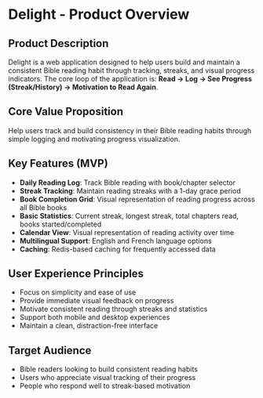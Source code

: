 # Delight - Product Overview

## Product Description
Delight is a web application designed to help users build and maintain a consistent Bible reading habit through tracking, streaks, and visual progress indicators. The core loop of the application is: **Read → Log → See Progress (Streak/History) → Motivation to Read Again**.

## Core Value Proposition
Help users track and build consistency in their Bible reading habits through simple logging and motivating progress visualization.

## Key Features (MVP)
- **Daily Reading Log**: Track Bible reading with book/chapter selector
- **Streak Tracking**: Maintain reading streaks with a 1-day grace period
- **Book Completion Grid**: Visual representation of reading progress across all Bible books
- **Basic Statistics**: Current streak, longest streak, total chapters read, books started/completed
- **Calendar View**: Visual representation of reading activity over time
- **Multilingual Support**: English and French language options
- **Caching**: Redis-based caching for frequently accessed data

## User Experience Principles
- Focus on simplicity and ease of use
- Provide immediate visual feedback on progress
- Motivate consistent reading through streaks and statistics
- Support both mobile and desktop experiences
- Maintain a clean, distraction-free interface

## Target Audience
- Bible readers looking to build consistent reading habits
- Users who appreciate visual tracking of their progress
- People who respond well to streak-based motivation